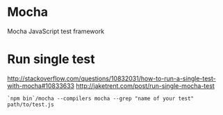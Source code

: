 # Mocha

Mocha JavaScript test framework

# Run single test

<http://stackoverflow.com/questions/10832031/how-to-run-a-single-test-with-mocha#10833633>
<http://jaketrent.com/post/run-single-mocha-test>

    `npm bin`/mocha --compilers mocha --grep "name of your test" path/to/test.js
